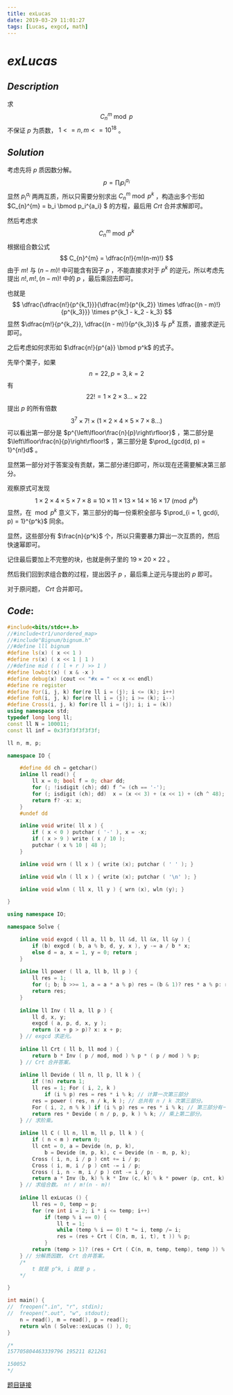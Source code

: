 ```yaml
---
title: exLucas
date: 2019-03-29 11:01:27
tags: [Lucas, exgcd, math]
---
```


# $exLucas$ 

## $Description$

求 
$$
C_n^m \bmod p
$$
不保证 $p$ 为质数， $1<=n, m <= 10^{18}$  。

## $Solution$

考虑先将 $p$ 质因数分解。
$$
p = \prod_{i}p_i^{a_i}
$$
显然 $p_i^{a_i}$ 两两互质，所以只需要分别求出 $C_{n}^{m} \bmod p^k$ ，构造出多个形如 $C_{n}^{m} = b_i \bmod p_i^{a_i} $ 的方程，最后用 $Crt$ 合并求解即可。

然后考虑求
$$
C_{n}^{m} \bmod p^k
$$
根据组合数公式
$$
C_{n}^{m} = \dfrac{n!}{m!(n-m)!}
$$
由于 $m!$ 与 $(n - m)!$ 中可能含有因子 $p$ ，不能直接求对于 $p^k$ 的逆元，所以考虑先提出 $n!, m!, (n - m)!$ 中的 $p$ ，最后乘回去即可。

也就是
$$
\dfrac{\dfrac{n!}{p^{k_1}}}{\dfrac{m!}{p^{k_2}} \times \dfrac{(n - m)!}{p^{k_3}}} \times p^{k_1 - k_2 - k_3}
$$
显然 $\dfrac{m!}{p^{k_2}}, \dfrac{(n - m)!}{p^{k_3}}$ 与 $p^k$ 互质，直接求逆元即可。

之后考虑如何求形如 $\dfrac{n!}{p^{a}} \bmod p^k$ 的式子。

先举个栗子，如果
$$
n = 22, p = 3, k = 2
$$
有
$$
22! = 1 \times 2 \times 3 \ldots \times 22
$$
提出 $p$ 的所有倍数
$$
3^7 \times 7! \times (1 \times 2 \times 4 \times 5 \times 7 \times 8 \ldots)
$$
可以看出第一部分是 $p^{\left\lfloor\frac{n}{p}\right\rfloor}$ ，第二部分是 $\left\lfloor\frac{n}{p}\right\rfloor!$ ，第三部分是 $\prod_{gcd(d, p) = 1}^{n!}d$ 。

显然第一部分对于答案没有贡献，第二部分递归即可，所以现在还需要解决第三部分。

观察原式可发现
$$
1 \times 2 \times 4 \times 5 \times 7 \times 8 \equiv 10 \times 11 \times 13 \times 14 \times 16 \times 17 \pmod {p^k}
$$
显然，在 $\bmod {p^k}$ 意义下，第三部分的每一份乘积全部与 $\prod_{i = 1, gcd(i, p) = 1}^{p^k}$ 同余。

显然，这些部分有 $\frac{n}{p^k}$ 个，所以只需要暴力算出一次互质的，然后快速幂即可。

记住最后要加上不完整的块，也就是例子里的 $19 \times 20 \times 22$ 。

然后我们回到求组合数的过程，提出因子 $p$ ，最后乘上逆元与提出的 $p$ 即可。

对于原问题， $Crt$ 合并即可。

## $Code:$

```cpp
#include<bits/stdc++.h>
//#include<tr1/unordered_map>
//#include"Bignum/bignum.h"
//#define lll bignum
#define ls(x) ( x << 1 )
#define rs(x) ( x << 1 | 1 )
//#define mid ( ( l + r ) >> 1 )
#define lowbit(x) ( x & -x )
#define debug(x) (cout << "#x = " << x << endl)
#define re register
#define For(i, j, k) for(re ll i = (j); i <= (k); i++)
#define foR(i, j, k) for(re ll i = (j); i >= (k); i--)
#define Cross(i, j, k) for(re ll i = (j); i; i = (k))
using namespace std;
typedef long long ll;
const ll N = 100011;
const ll inf = 0x3f3f3f3f3f3f;

ll n, m, p;

namespace IO {

    #define dd ch = getchar()
    inline ll read() {
        ll x = 0; bool f = 0; char dd;
        for (; !isdigit (ch); dd) f ^= (ch == '-');
        for (; isdigit (ch); dd)  x = (x << 3) + (x << 1) + (ch ^ 48);
        return f? -x: x;
    }
    #undef dd

    inline void write( ll x ) {
        if ( x < 0 ) putchar ( '-' ), x = -x;
        if ( x > 9 ) write ( x / 10 );
        putchar ( x % 10 | 48 );
    }

    inline void wrn ( ll x ) { write (x); putchar ( ' ' ); }

    inline void wln ( ll x ) { write (x); putchar ( '\n' ); }

    inline void wlnn ( ll x, ll y ) { wrn (x), wln (y); }

}

using namespace IO;

namespace Solve {

    inline void exgcd ( ll a, ll b, ll &d, ll &x, ll &y ) {
        if (b) exgcd ( b, a % b, d, y, x ), y -= a / b * x;
        else d = a, x = 1, y = 0; return ;
    }
    
    inline ll power ( ll a, ll b, ll p ) {
        ll res = 1;
        for (; b; b >>= 1, a = a * a % p) res = (b & 1)? res * a % p: res;
        return res;
    }
    
    inline ll Inv ( ll a, ll p ) {
        ll d, x, y;
        exgcd ( a, p, d, x, y );
        return (x + p > p)? x: x + p;
    } // exgcd 求逆元。 
    
    inline ll Crt ( ll b, ll mod ) {
        return b * Inv ( p / mod, mod ) % p * ( p / mod ) % p;
    } // Crt 合并答案。 
    
    inline ll Devide ( ll n, ll p, ll k ) {
        if (!n) return 1;
        ll res = 1; For ( i, 2, k ) 
            if (i % p) res = res * i % k; // 计算一次第三部分 
        res = power ( res, n / k, k ); // 总共有 n / k 次第三部分。 
        For ( i, 2, n % k ) if (i % p) res = res * i % k; // 第三部分有一点没被乘进去。 
        return res * Devide ( n / p, p, k ) % k; // 乘上第二部分。 
    } // 求阶乘。 
    
    inline ll C ( ll n, ll m, ll p, ll k ) {
        if ( n < m ) return 0;
        ll cnt = 0, a = Devide (n, p, k), 
            b = Devide (m, p, k), c = Devide (n - m, p, k);
        Cross ( i, n, i / p ) cnt += i / p;
        Cross ( i, m, i / p ) cnt -= i / p;
        Cross ( i, n - m, i / p ) cnt -= i / p;
        return a * Inv (b, k) % k * Inv (c, k) % k * power (p, cnt, k) % k;
    } // 求组合数。 n! / m!(n - m)!
    
    inline ll exLucas () {
        ll res = 0, temp = p;
        for (re int i = 2; i * i <= temp; i++) 
            if (temp % i == 0) {
                ll t = 1;
                while (temp % i == 0) t *= i, temp /= i;
                res = (res + Crt ( C(n, m, i, t), t )) % p;
            }
        return (temp > 1)? (res + Crt ( C(n, m, temp, temp), temp )) % p: res;
    } // 分解质因数， Crt 合并答案。
    /*
        t 就是 p^k, i 就是 p 。 
    */ 

}

int main() {
//  freopen(".in", "r", stdin);
//  freopen(".out", "w", stdout);
    n = read(), m = read(), p = read();
    return wln ( Solve::exLucas () ), 0;
}

/*
157705804463339796 195211 821261

150052
*/


```

[题目链接](<https://www.luogu.org/problemnew/show/P4720>)

 